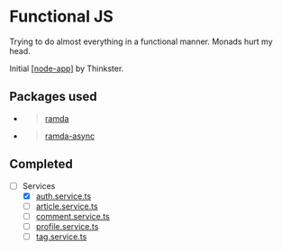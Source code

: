 # Functional JS

Trying to do almost everything in a functional manner.
Monads hurt my head.

Initial [[node-app]](https://github.com/gothinkster/node-express-prisma-official-app) by Thinkster.

## Packages used

- > [ramda](https://ramdajs.com/)
- > [ramda-async](https://github.com/MartinPavlik/ramda-async)

## Completed

- [ ] Services
  - [x] [auth.service.ts](src/services/auth.service.ts)
  - [ ] [article.service.ts](src/services/article.service.ts)
  - [ ] [comment.service.ts](src/services/comment.service.ts)
  - [ ] [profile.service.ts](src/services/profile.service.ts)
  - [ ] [tag.service.ts](src/services/tag.service.ts)
